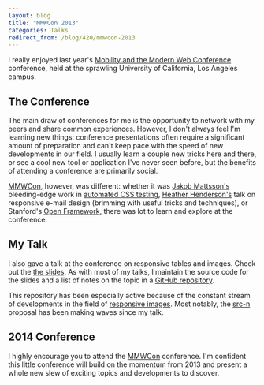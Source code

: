 ```yaml
---
layout: blog
title: "MMWCon 2013"
categories: Talks
redirect_from: /blog/420/mmwcon-2013
---
```


I really enjoyed last year's [Mobility and the Modern Web Conference](http://mmwcon.org/) conference, held at the sprawling University of California, Los Angeles campus.

## The Conference

The main draw of conferences for me is the opportunity to network with my peers and share common experiences. However, I don't always feel I'm learning new things: conference presentations often require a significant amount of preparation and can't keep pace with the speed of new developments in our field. I usually learn a couple new tricks here and there, or see a cool new tool or application I've never seen before, but the benefits of attending a conference are primarily social.

[MMWCon](http://mmwcon.org/), however, was different: whether it was [Jakob Mattsson's](https://twitter.com/jakobmattsson) bleeding-edge work in [automated CSS testing](https://speakerdeck.com/jakobmattsson/automated-css-testing-not-just-a-myth), [Heather Henderson's](https://twitter.com/ladyheatherly) talk on responsive e-mail design (brimming with useful tricks and techniques), or Stanford's [Open Framework](https://openframework.stanford.edu/), there was lot to learn and explore at the conference.

## My Talk

I also gave a talk at the conference on responsive tables and images. Check out the [the slides](http://loganfranken.github.io/presentations/responsive-whales-tables-and-images/). As with most of my talks, I maintain the source code for the slides and a list of notes on the topic in a [GitHub repository](https://github.com/loganfranken/presentations/tree/master/responsive-whales-tables-and-images).

This repository has been especially active because of the constant stream of developments in the field of [responsive images](https://github.com/loganfranken/presentations/blob/master/responsive-whales-tables-and-images/Responsive-Images.md). Most notably, the [src-n](http://tabatkins.github.io/specs/respimg/Overview.html) proposal has been making waves since my talk.

## 2014 Conference

I highly encourage you to attend the [MMWCon](http://mmwcon.org/) conference. I'm confident this little conference will build on the momentum from 2013 and present a whole new slew of exciting topics and developments to discover.
